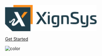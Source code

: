 <!-- _coverpage.md -->


<img src="_media/xignsys.png" style="width: 300px">

[Get Started](./README.md)

![color](#f0f0f0)
